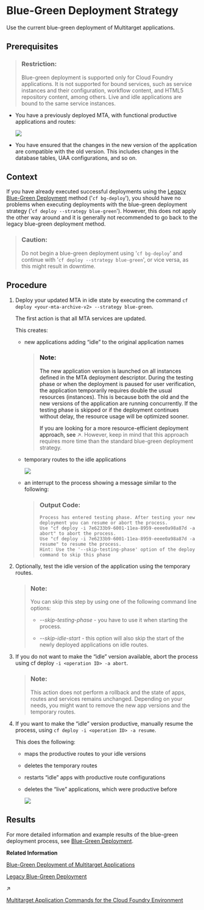 <!-- loio7c83810c31d842938cbc39c135a2d99f -->

# Blue-Green Deployment Strategy

Use the current blue-green deployment of Multitarget applications.



<a name="loio7c83810c31d842938cbc39c135a2d99f__prereq_ssz_xnt_dlb"/>

## Prerequisites

> ### Restriction:  
> Blue-green deployment is supported only for Cloud Foundry applications. It is not supported for bound services, such as service instances and their configuration, workflow content, and HTML5 repository content, among others. Live and idle applications are bound to the same service instances.

-   You have a previously deployed MTA, with functional productive applications and routes:

    ![](images/Blue_Application_Version_of_an_MTA_NEW_8d66427.png)

-   You have ensured that the changes in the new version of the application are compatible with the old version. This includes changes in the database tables, UAA configurations, and so on.




<a name="loio7c83810c31d842938cbc39c135a2d99f__context_nvv_tfx_rcb"/>

## Context

If you have already executed successful deployments using the [Legacy Blue-Green Deployment](legacy-blue-green-deployment-764308c.md) method \('`cf bg-deploy`'\), you should have no problems when executing deployments with the blue-green deployment strategy \('`cf deploy --strategy blue-green`'\). However, this does not apply the other way around and it is generally not recommended to go back to the legacy blue-green deployment method.

> ### Caution:  
> Do not begin a blue-green deployment using '`cf bg-deploy`' and continue with '`cf deploy --strategy blue-green`', or vice versa, as this might result in downtime.



<a name="loio7c83810c31d842938cbc39c135a2d99f__steps_ryh_k2m_qcb"/>

## Procedure

1.  Deploy your updated MTA in idle state by executing the command `cf deploy <your-mta-archive-v2> --strategy blue-green`.

    The first action is that all MTA services are updated.

    This creates:

    -   new applications adding “idle” to the original application names

        > ### Note:  
        > The new application version is launched on all instances defined in the MTA deployment descriptor. During the testing phase or when the deployment is paused for user verification, the application temporarily requires double the usual resources \(instances\). This is because both the old and the new versions of the application are running concurrently. If the testing phase is skipped or if the deployment continues without delay, the resource usage will be optimized sooner.
        > 
        > If you are looking for a more resource-efficient deployment approach, see [](https://help.sap.com/viewer/65de2977205c403bbc107264b8eccf4b/Cloud/en-US/2e4dfeded960446da4aa1c0b734fc81b.html "") :arrow_upper_right:. However, keep in mind that this approach requires more time than the standard blue-green deployment strategy.

    -   temporary routes to the idle applications

        ![](images/Blue-Green_with_a_Temporatry_Route_NEW_2519972.png)

    -   an interrupt to the process showing a message similar to the following:

        > ### Output Code:  
        > ```
        > Process has entered testing phase. After testing your new deployment you can resume or abort the process.
        > Use "cf deploy -i 7e6233b9-6001-11ea-8959-eeee0a98a87d -a abort" to abort the process.
        > Use "cf deploy -i 7e6233b9-6001-11ea-8959-eeee0a98a87d -a resume" to resume the process.
        > Hint: Use the '--skip-testing-phase' option of the deploy command to skip this phase
        > ```


2.  Optionally, test the idle version of the application using the temporary routes.

    > ### Note:  
    > You can skip this step by using one of the following command line options:
    > 
    > -   *\--skip-testing-phase* - you have to use it when starting the process.
    > 
    > -   *\--skip-idle-start* - this option will also skip the start of the newly deployed applications on idle routes.

3.  If you do not want to make the “idle” version available, abort the process using cf deploy `-i <operation ID> -a abort`.

    > ### Note:  
    > This action does not perform a rollback and the state of apps, routes and services remains unchanged. Depending on your needs, you might want to remove the new app versions and the temporary routes.

4.  If you want to make the “idle” version productive, manually resume the process, using `cf deploy -i <operation ID> -a resume`.

    This does the following:

    -   maps the productive routes to your idle versions
    -   deletes the temporary routes
    -   restarts “idle” apps with productive route configurations
    -   deletes the “live” applications, which were productive before

        ![](images/Green_Application_version_of_an_MTA_NEW_ec69fb7.png)





<a name="loio7c83810c31d842938cbc39c135a2d99f__result_jz4_vwx_xkb"/>

## Results

For more detailed information and example results of the blue-green deployment process, see [Blue-Green Deployment](https://github.com/SAP-samples/cf-mta-examples/tree/main/blue-green-deploy-strategy).

**Related Information**  


[Blue-Green Deployment of Multitarget Applications](blue-green-deployment-of-multitarget-applications-772ab72.md "Use the blue-green deployment technique by running two identical production environments, allowing seamless updates without downtime for Cloud Foundry Multitarget applications.")

[Legacy Blue-Green Deployment](legacy-blue-green-deployment-764308c.md "Use the legacy blue-green deployment strategy of Multitarget applications.")

[](https://help.sap.com/viewer/65de2977205c403bbc107264b8eccf4b/Cloud/en-US/2e4dfeded960446da4aa1c0b734fc81b.html "") :arrow_upper_right:

[Multitarget Application Commands for the Cloud Foundry Environment](../50-administration-and-ops/multitarget-application-commands-for-the-cloud-foundry-environment-65ddb1b.md "A list of additional commands to deploy multitarget applications (MTA) to the Cloud Foundry environment.")

